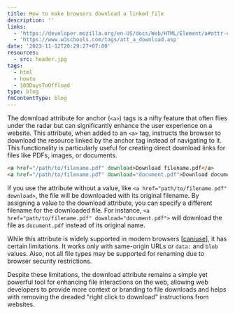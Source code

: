 ```yaml
---
title: How to make browsers download a linked file
description: ''
links:
  - 'https://developer.mozilla.org/en-US/docs/Web/HTML/Element/a#attr-download'
  - 'https://www.w3schools.com/tags/att_a_download.asp'
date: '2023-11-12T20:29:27+07:00'
resources:
  - src: header.jpg
tags:
  - html
  - howto
  - 100DaysToOffload
type: blog
fmContentType: blog
---
```


The download attribute for anchor (`<a>`) tags is a nifty feature that often flies under the radar but can significantly enhance the user experience on a website. This attribute, when added to an `<a>` tag, instructs the browser to download the resource linked by the anchor tag instead of navigating to it. This functionality is particularly useful for creating direct download links for files like PDFs, images, or documents.

```html
<a href="/path/to/filename.pdf" download>Download filename.pdf</a>
<a href="/path/to/filename.pdf" download="document.pdf">Download document.pdf</a>
```

If you use the attribute without a value, like `<a href="path/to/filename.pdf" download>`, the file will be downloaded with its original filename. By assigning a value to the download attribute, you can specify a different filename for the downloaded file. For instance, `<a href="path/to/filename.pdf" download="document.pdf">` will download the file as `document.pdf` instead of its original name.

While this attribute is widely supported in modern browsers \[[caniuse](https://caniuse.com/download)], it has certain limitations. It works only with same-origin URLs or `data:` and `blob` values. Also, not all file types may be supported for renaming due to browser security restrictions.

Despite these limitations, the download attribute remains a simple yet powerful tool for enhancing file interactions on the web, allowing web developers to provide more context or branding to file downloads and helps with removing the dreaded "right click to download" instructions from websites.
